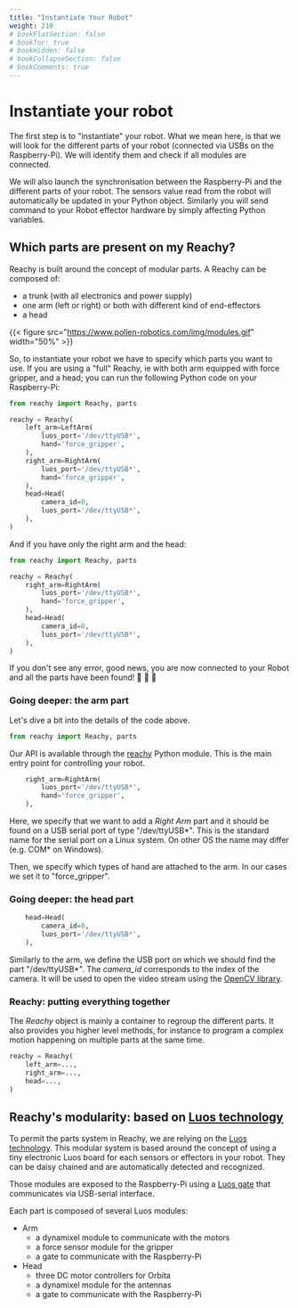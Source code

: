 ```yaml
---
title: "Instantiate Your Robot"
weight: 210
# bookFlatSection: false
# bookToc: true
# bookHidden: false
# bookCollapseSection: false
# bookComments: true
---
```


# Instantiate your robot

The first step is to "instantiate" your robot. What we mean here, is that we will look for the different parts of your robot (connected via USBs on the Raspberry-Pi). We will identify them and check if all modules are connected.

We will also launch the synchronisation between the Raspberry-Pi and the different parts of your robot. The sensors value read from the robot will automatically be updated in your Python object. Similarly you will send command to your Robot effector hardware by simply affecting Python variables.

## Which parts are present on my Reachy?

Reachy is built around the concept of modular parts. A Reachy can be composed of:
* a trunk (with all electronics and power supply)
* one arm (left or right) or both with different kind of end-effectors
* a head

{{< figure src="https://www.pollen-robotics.com/img/modules.gif" width="50%" >}}

So, to instantiate your robot we have to specify which parts you want to use. If you are using a "full" Reachy, ie with both arm equipped with force gripper, and a head; you can run the following Python code on your Raspberry-Pi:

```python
from reachy import Reachy, parts

reachy = Reachy(
    left_arm=LeftArm(
        luos_port='/dev/ttyUSB*',
        hand='force_gripper',
    ),
    right_arm=RightArm(
        luos_port='/dev/ttyUSB*',
        hand='force_gripper',
    ),
    head=Head(
        camera_id=0,
        luos_port='/dev/ttyUSB*',
    ),
)
```

And if you have only the right arm and the head:

```python
from reachy import Reachy, parts

reachy = Reachy(
    right_arm=RightArm(
        luos_port='/dev/ttyUSB*',
        hand='force_gripper',
    ),
    head=Head(
        camera_id=0,
        luos_port='/dev/ttyUSB*',
    ),
)
```

If you don't see any error, good news, you are now connected to your Robot and all the parts have been found! :tada: :tada: :tada:

### Going deeper: the arm part

Let's dive a bit into the details of the code above.

```python
from reachy import Reachy, parts
```

Our API is available through the [reachy](https://github.com/pollen-robotics/reachy) Python module. This is the main entry point for controlling your robot.

```python
    right_arm=RightArm(
        luos_port='/dev/ttyUSB*',
        hand='force_gripper',
    ),
```

Here, we specify that we want to add a _Right Arm_ part and it should be found on a USB serial port of type "/dev/ttyUSB*". This is the standard name for the serial port on a Linux system. On other OS the name may differ (e.g. COM* on Windows).

Then, we specify which types of hand are attached to the arm. In our cases we set it to "force_gripper".  

### Going deeper: the head part

```python
    head=Head(
        camera_id=0,
        luos_port='/dev/ttyUSB*',
    ),
```

Similarly to the arm, we define the USB port on which we should find the part "/dev/ttyUSB*". The _camera_id_ corresponds to the index of the camera. It will be used to open the video stream using the [OpenCV library](https://docs.opencv.org/3.4.9/d8/dfe/classcv_1_1VideoCapture.html).

### Reachy: putting everything together

The _Reachy_ object is mainly a container to regroup the different parts. It also provides you higher level methods, for instance to program a complex motion happening on multiple parts at the same time.

```python
reachy = Reachy(
    left_arm=...,
    right_arm=...,
    head=...,
)
```

## Reachy's modularity: based on [Luos technology](https://www.luos-robotics.com/)

To permit the parts system in Reachy, we are relying on the [Luos technology](https://www.luos-robotics.com/). This modular system is based around the concept of using a tiny electronic Luos board for each sensors or effectors in your robot. They can be daisy chained and are automatically detected and recognized.

Those modules are exposed to the Raspberry-Pi using a [Luos gate](https://luos-robotics.github.io/index.html) that communicates via USB-serial interface.

<!-- TODO: photo -->

Each part is composed of several Luos modules:

* Arm
    * a dynamixel module to communicate with the motors
    * a force sensor module for the gripper
    * a gate to communicate with the Raspberry-Pi
* Head
    * three DC motor controllers for Orbita
    * a dynamixel module for the antennas
    * a gate to communicate with the Raspberry-Pi
